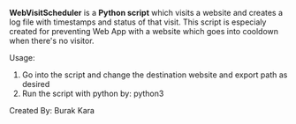 **WebVisitScheduler** is a **Python script** which visits a website and creates a log file with timestamps and status of that visit. This script is especialy created for preventing Web App with a website which goes into cooldown when there's no visitor. 

Usage:
1. Go into the script and change the destination website and export path as desired
2. Run the script with python by: python3 <scriptpath>


Created By: Burak Kara